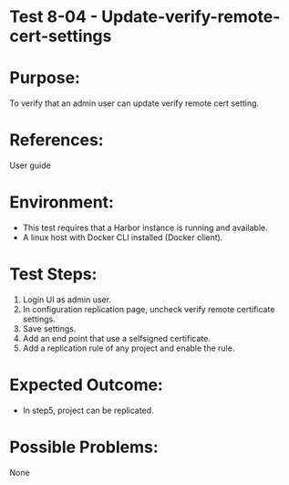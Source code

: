 Test 8-04 - Update-verify-remote-cert-settings
=======

# Purpose:

To verify that an admin user can update verify remote cert setting.

# References:
User guide

# Environment:
* This test requires that a Harbor instance is running and available.
* A linux host with Docker CLI installed (Docker client).

# Test Steps:

1. Login UI as admin user.
2. In configuration replication page, uncheck verify remote certificate settings.
3. Save settings.
4. Add an end point that use a selfsigned certificate.
5. Add a replication rule of any project and enable the rule.

# Expected Outcome:

* In step5, project can be replicated.

# Possible Problems:
None
